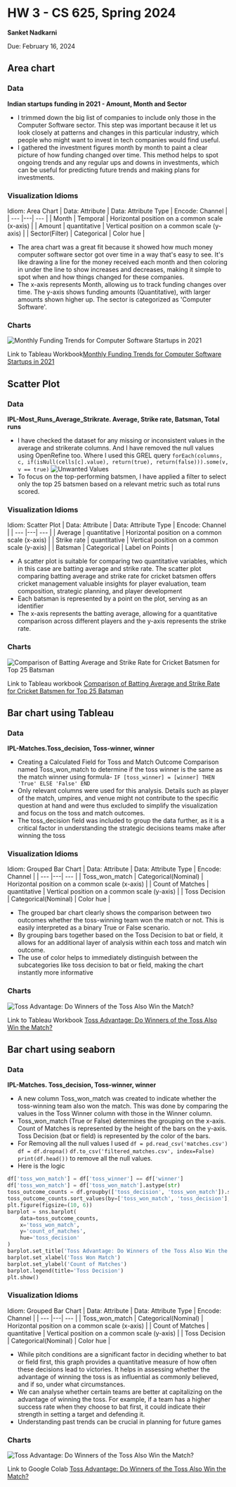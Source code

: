 # HW 3 - CS 625, Spring 2024

**Sanket Nadkarni**

Due: February 16, 2024

## Area chart

### Data

**Indian startups funding in 2021 - Amount, Month and Sector**

- I trimmed down the big list of companies to include only those in the Computer Software sector. This step was important because it let us look closely at patterns and changes in this particular industry, which people who might want to invest in tech companies would find useful.
- I gathered the investment figures month by month to paint a clear picture of how funding changed over time. This method helps to spot ongoing trends and any regular ups and downs in investments, which can be useful for predicting future trends and making plans for investments.

### Visualization Idioms

Idiom: Area Chart
| Data: Attribute | Data: Attribute Type | Encode: Channel |
| --- |---| --- |
| Month | Temporal | Horizontal position on a common scale (x-axis) |
| Amount | quantitative | Vertical position on a common scale (y-axis) |
| Sector(Filter) | Categorical | Color hue |

- The area chart was a great fit because it showed how much money computer software sector got over time in a way that's easy to see. It's like drawing a line for the money received each month and then coloring in under the line to show increases and decreases, making it simple to spot when and how things changed for these companies.
- The x-axis represents Month, allowing us to track funding changes over time.
  The y-axis shows funding amounts (Quantitative), with larger amounts shown higher up.
  The sector is categorized as 'Computer Software'.

### Charts

![Monthly Funding Trends for Computer Software Startups in 2021](/assests/images/monthly%20funding%20trends.png)

Link to Tableau Workbook[Monthly Funding Trends for Computer Software Startups in 2021](./assests/Tableau/Monthly%20Funding%20Trends%20for%20Computer%20Software%20Startups%20in%202021.twb)

## Scatter Plot

### Data

**IPL-Most_Runs_Average_Strikrate. Average, Strike rate, Batsman, Total runs**

- I have checked the dataset for any missing or inconsistent values in the average and strikerate columns. And I have removed the null values using OpenRefine too. Where I used this GREL query
  `forEach(columns, c, if(isNull(cells[c].value), return(true), return(false))).some(v, v == true)`
  ![Unwanted Values](/assests/images/Averagecolumn.png)
- To focus on the top-performing batsmen, I have applied a filter to select only the top 25 batsmen based on a relevant metric such as total runs scored.

### Visualization Idioms

Idiom: Scatter Plot
| Data: Attribute | Data: Attribute Type | Encode: Channel |
| --- |---| --- |
| Average | quantitative | Horizontal position on a common scale (x-axis) |
| Strike rate | quantitative | Vertical position on a common scale (y-axis) |
| Batsman | Categorical | Label on Points |

- A scatter plot is suitable for comparing two quantitative variables, which in this case are batting average and strike rate. The scatter plot comparing batting average and strike rate for cricket batsmen offers cricket management valuable insights for player evaluation, team composition, strategic planning, and player development
- Each batsman is represented by a point on the plot, serving as an identifier
- The x-axis represents the batting average, allowing for a quantitative comparison across different players and the y-axis represents the strike rate.

### Charts

![Comparison of Batting Average and Strike Rate for Cricket Batsmen for Top 25 Batsman](/assests/images/Comparison%20of%20Batting%20Average%20and%20Strike%20Rate.png)

Link to Tableau workbook [Comparison of Batting Average and Strike Rate for Cricket Batsmen for Top 25 Batsman](./assests/Tableau/average%20and%20strikerate.twb)

## Bar chart using Tableau

### Data

**IPL-Matches.Toss_decision, Toss-winner, winner**

- Creating a Calculated Field for Toss and Match Outcome Comparison named Toss_won_match to determine if the toss winner is the same as the match winner using formula-
  `IF [toss_winner] = [winner] THEN 'True' ELSE 'False' END`
- Only relevant columns were used for this analysis. Details such as player of the match, umpires, and venue might not contribute to the specific question at hand and were thus excluded to simplify the visualization and focus on the toss and match outcomes.
- The toss_decision field was included to group the data further, as it is a critical factor in understanding the strategic decisions teams make after winning the toss

### Visualization Idioms

Idiom: Grouped Bar Chart
| Data: Attribute | Data: Attribute Type | Encode: Channel |
| --- |---| --- |
| Toss_won_match | Categorical(Nominal) | Horizontal position on a common scale (x-axis) |
| Count of Matches | quantitative | Vertical position on a common scale (y-axis) |
| Toss Decision | Categorical(Nominal) | Color hue |

- The grouped bar chart clearly shows the comparison between two outcomes whether the toss-winning team won the match or not. This is easily interpreted as a binary True or False scenario.
- By grouping bars together based on the Toss Decision to bat or field, it allows for an additional layer of analysis within each toss and match win outcome.
- The use of color helps to immediately distinguish between the subcategories like toss decision to bat or field, making the chart instantly more informative

### Charts

![Toss Advantage: Do Winners of the Toss Also Win the Match?](/assests/images/Toss%20Advantage%20Do%20Winners%20of%20the%20Toss%20Also%20Win%20the%20Match.png)

Link to Tableau Workbook [Toss Advantage: Do Winners of the Toss Also Win the Match?](./assests/Tableau/Toss%20Advantage.twb)

## Bar chart using seaborn

### Data

**IPL-Matches. Toss_decision, Toss-winner, winner**

- A new column Toss_won_match was created to indicate whether the toss-winning team also won the match. This was done by comparing the values in the Toss Winner column with those in the Winner column.
- Toss_won_match (True or False) determines the grouping on the x-axis.
  Count of Matches is represented by the height of the bars on the y-axis.
  Toss Decision (bat or field) is represented by the color of the bars.
- For Removing all the null values I used
  `df = pd.read_csv('matches.csv')`
  `df = df.dropna()`
  `df.to_csv('filtered_matches.csv', index=False)`
  `print(df.head())`
  to remove all the null values.
- Here is the logic

```python
df['toss_won_match'] = df['toss_winner'] == df['winner']
df['toss_won_match'] = df['toss_won_match'].astype(str)
toss_outcome_counts = df.groupby(['toss_decision', 'toss_won_match']).size().reset_index(name='count_of_matches')
toss_outcome_counts.sort_values(by=['toss_won_match', 'toss_decision'], ascending=[False, True], inplace=True)
plt.figure(figsize=(10, 6))
barplot = sns.barplot(
    data=toss_outcome_counts,
    x='toss_won_match',
    y='count_of_matches',
    hue='toss_decision'
)
barplot.set_title('Toss Advantage: Do Winners of the Toss Also Win the Match?')
barplot.set_xlabel('Toss Won Match')
barplot.set_ylabel('Count of Matches')
barplot.legend(title='Toss Decision')
plt.show()
```

### Visualization Idioms

Idiom: Grouped Bar Chart
| Data: Attribute | Data: Attribute Type | Encode: Channel |
| --- |---| --- |
| Toss_won_match | Categorical(Nominal) | Horizontal position on a common scale (x-axis) |
| Count of Matches | quantitative | Vertical position on a common scale (y-axis) |
| Toss Decision | Categorical(Nominal) | Color hue |

- While pitch conditions are a significant factor in deciding whether to bat or field first, this graph provides a quantitative measure of how often these decisions lead to victories. It helps in assessing whether the advantage of winning the toss is as influential as commonly believed, and if so, under what circumstances.
- We can analyse whether certain teams are better at capitalizing on the advantage of winning the toss. For example, if a team has a higher success rate when they choose to bat first, it could indicate their strength in setting a target and defending it.
- Understanding past trends can be crucial in planning for future games

### Charts

![Toss Advantage: Do Winners of the Toss Also Win the Match?](/assests/images/Toss_Advantages_Seaborn.png)

Link to Google Colab [Toss Advantage: Do Winners of the Toss Also Win the Match?](https://colab.research.google.com/drive/183yEeEDDaRDKa1WnVrkC_aBWRV-ZdqMj?usp=sharing)
